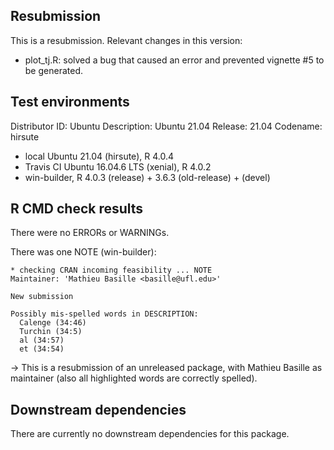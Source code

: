 ## Resubmission

This is a resubmission. Relevant changes in this version:

  * plot_tj.R: solved a bug that caused an error and prevented vignette #5 to be
    generated.


## Test environments

Distributor ID:	Ubuntu
Description:	Ubuntu 21.04
Release:	21.04
Codename:	hirsute


* local Ubuntu 21.04 (hirsute), R 4.0.4
* Travis CI Ubuntu 16.04.6 LTS (xenial), R 4.0.2
* win-builder, R 4.0.3 (release) + 3.6.3 (old-release) + (devel)


## R CMD check results

There were no ERRORs or WARNINGs. 

There was one NOTE (win-builder):

    * checking CRAN incoming feasibility ... NOTE
    Maintainer: 'Mathieu Basille <basille@ufl.edu>'
    
    New submission
    
    Possibly mis-spelled words in DESCRIPTION:
      Calenge (34:46)
      Turchin (34:5)
      al (34:57)
      et (34:54)

→ This is a resubmission of an unreleased package, with Mathieu
Basille as maintainer  (also all highlighted words are correctly
spelled).


## Downstream dependencies

There are currently no downstream dependencies for this package.
